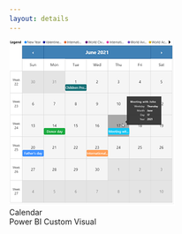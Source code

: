 ```yaml
---
layout: details
---
```

<div class="details__card">
  <div class="details__card-image">
    <img src="website/assets/images/calendar-icon.png">
  </div>
  <div class="details__card-text">
    <div class="details__card-title">
      Calendar
    </div>
    <div class="details__card-description">
      Power BI Custom Visual
    </div>
  </div>
</div>

